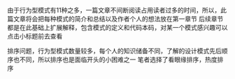 
由于行为型模式有11种之多，一篇文章不间断阅读占用读者过多的时间，所以，此篇文章将会把每种模式的简介和总结以及作者个人的想法放在第一章节
后续章节都是在此基础上扩展解释，包含模式的定义和代码本码，对某一个模式感兴趣可以点击小标题前去查看

排序问题，行为型模式数量较多，每个人的知识储备不同，了解的设计模式先后顺序也不同，所以排序也是面临开头的小困难之一
笔者选择了看眼缘排序，热度排序